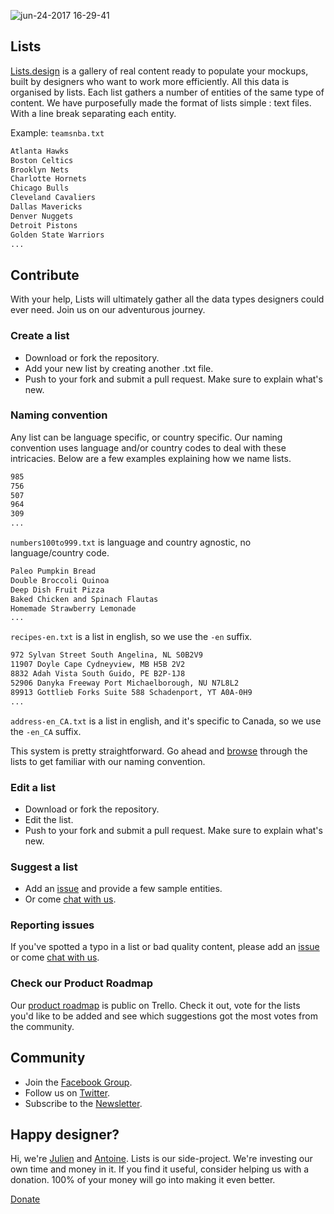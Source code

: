 ![jun-24-2017 16-29-41](https://user-images.githubusercontent.com/29657949/27509331-84b91c82-58fa-11e7-95b5-219790f7fb92.gif)

## Lists
[Lists.design](https://lists.design/) is a gallery of real content ready to populate your mockups, built by designers who want to work more efficiently. All this data is organised by lists. Each list gathers a number of entities of the same type of content. We have purposefully made the format of lists simple : text files. With a line break separating each entity.

Example: `teamsnba.txt`
```html
Atlanta Hawks
Boston Celtics
Brooklyn Nets
Charlotte Hornets
Chicago Bulls
Cleveland Cavaliers
Dallas Mavericks
Denver Nuggets
Detroit Pistons
Golden State Warriors
...
```

## Contribute
With your help, Lists will ultimately gather all the data types designers could ever need.  Join us on our adventurous journey.

### Create a list
- Download or fork the repository.
- Add your new list by creating another .txt file.
- Push to your fork and submit a pull request. Make sure to explain what's new.

### Naming convention
Any list can be language specific, or country specific. Our naming convention uses language and/or country codes to deal with these intricacies. Below are a few examples explaining how we name lists.

```html
985
756
507
964
309
...
```
`numbers100to999.txt` is language and country agnostic, no language/country code.

```html
Paleo Pumpkin Bread
Double Broccoli Quinoa
Deep Dish Fruit Pizza
Baked Chicken and Spinach Flautas
Homemade Strawberry Lemonade
...
```
`recipes-en.txt` is a list in english, so we use the `-en` suffix.

```html
972 Sylvan Street South Angelina, NL S0B2V9
11907 Doyle Cape Cydneyview, MB H5B 2V2
8832 Adah Vista South Guido, PE B2P-1J8
52906 Danyka Freeway Port Michaelborough, NU N7L8L2
89913 Gottlieb Forks Suite 588 Schadenport, YT A0A-0H9
...
```
`address-en_CA.txt` is a list in english, and it's specific to Canada, so we use the `-en_CA` suffix.

This system is pretty straightforward. Go ahead and [browse](https://github.com/listsfordesign/Lists/tree/master/Lists "browse") through the lists to get familiar with our naming convention.

### Edit a list
- Download or fork the repository.
- Edit the list. 
- Push to your fork and submit a pull request. Make sure to explain what's new.

### Suggest a list
- Add an [issue](https://github.com/listsfordesign/Lists/issues "issue") and provide a few sample entities.
- Or come [chat with us](http://lists.design/ "chat with us").

### Reporting issues
If you've spotted a typo in a list or bad quality content, please add an [issue](https://github.com/listsfordesign/Lists/issues "issue") or come [chat with us](http://lists.design/ "chat with us"). 

### Check our Product Roadmap
Our [product roadmap](https://trello.com/b/HZ6pfnYD/listsdesign-product-roadmap "product roadmap") is public on Trello. Check it out, vote for the lists you'd like to be added and see which suggestions got the most votes from the community.

## Community
- Join the [Facebook Group](https://www.facebook.com/groups/listsfordesign/ "Facebook Group").
- Follow us on [Twitter](https://twitter.com/listsfordesign/ "Twitter").
- Subscribe to the [Newsletter](http://design.us16.list-manage.com/subscribe?u=27c9fb1a29ad5f8def984a441&id=c68c791927 "Newsletter").

## Happy designer?
Hi, we're [Julien](https://twitter.com/julienperriere) and [Antoine](https://twitter.com/wattierantoine). Lists is our side-project. We're investing our own time and money in it. If you find it useful, consider helping us with a donation. 100% of your money will go into making it even better.

[Donate](https://www.paypal.me/julienperriere/5)
